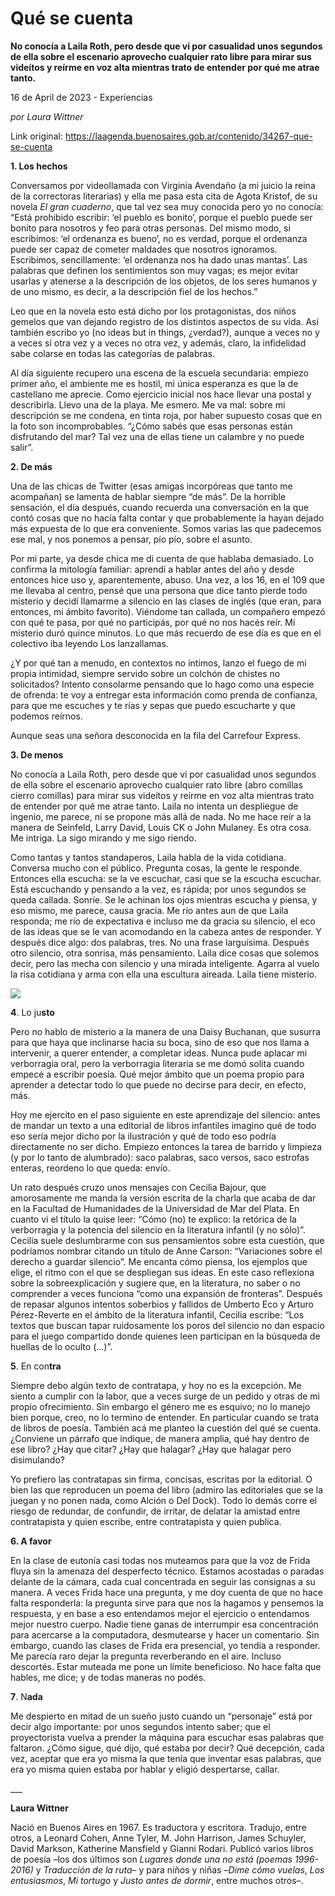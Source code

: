 # Qué se cuenta

**No conocía a Laila Roth, pero desde que vi por casualidad unos segundos de ella sobre el escenario aprovecho cualquier rato libre para mirar sus videítos y reírme en voz alta mientras trato de entender por qué me atrae tanto.**

16 de April de 2023 - Experiencias

_por Laura Wittner_

Link original: https://laagenda.buenosaires.gob.ar/contenido/34267-que-se-cuenta



**1. **Los hec**hos**




Conversamos por videollamada con Virginia Avendaño (a mi juicio la reina de la correctoras literarias) y ella me pasa esta cita de Agota Kristof, de su novela *El gran cuaderno*, que tal vez sea muy conocida pero yo no conocía: “Está prohibido escribir: ‘el pueblo es bonito’, porque el pueblo puede ser bonito para nosotros y feo para otras personas. Del mismo modo, si escribimos: ‘el ordenanza es bueno’, no es verdad, porque el ordenanza puede ser capaz de cometer maldades que nosotros ignoramos. Escribimos, sencillamente: ‘el ordenanza nos ha dado unas mantas’. Las palabras que definen los sentimientos son muy vagas; es mejor evitar usarlas y atenerse a la descripción de los objetos, de los seres humanos y de uno mismo, es decir, a la descripción fiel de los hechos.”




Leo que en la novela esto está dicho por los protagonistas, dos niños gemelos que van dejando registro de los distintos aspectos de su vida. Así también escribo yo (no ideas but in things, ¿verdad?), aunque a veces no y a veces sí otra vez y a veces no otra vez, y además, claro, la infidelidad sabe colarse en todas las categorías de palabras.




Al día siguiente recupero una escena de la escuela secundaria: empiezo primer año, el ambiente me es hostil, mi única esperanza es que la de castellano me aprecie. Como ejercicio inicial nos hace llevar una postal y describirla. Llevo una de la playa. Me esmero. Me va mal: sobre mi descripción se me condena, en tinta roja, por haber supuesto cosas que en la foto son incomprobables. “¿Cómo sabés que esas personas están disfrutando del mar? Tal vez una de ellas tiene un calambre y no puede salir”.




**2. **De** más**




Una de las chicas de Twitter (esas amigas incorpóreas que tanto me acompañan) se lamenta de hablar siempre “de más”. De la horrible sensación, el día después, cuando recuerda una conversación en la que contó cosas que no hacía falta contar y que probablemente la hayan dejado más expuesta de lo que era conveniente. Somos varias las que padecemos ese mal, y nos ponemos a pensar, pío pío, sobre el asunto.




Por mi parte, ya desde chica me di cuenta de que hablaba demasiado. Lo confirma la mitología familiar: aprendí a hablar antes del año y desde entonces hice uso y, aparentemente, abuso. Una vez, a los 16, en el 109 que me llevaba al centro, pensé que una persona que dice tanto pierde todo misterio y decidí llamarme a silencio en las clases de inglés (que eran, para entonces, mi ámbito favorito). Viéndome tan callada, un compañero empezó con qué te pasa, por qué no participás, por qué no nos hacés reír. Mi misterio duró quince minutos. Lo que más recuerdo de ese día es que en el colectivo iba leyendo Los lanzallamas.




¿Y por qué tan a menudo, en contextos no íntimos, lanzo el fuego de mi propia intimidad, siempre servido sobre un colchón de chistes no solicitados? Intento consolarme pensando que lo hago como una especie de ofrenda: te voy a entregar esta información como prenda de confianza, para que me escuches y te rías y sepas que puedo escucharte y que podemos reírnos.




Aunque seas una señora desconocida en la fila del Carrefour Express.




**3. **De me**nos**




No conocía a Laila Roth, pero desde que vi por casualidad unos segundos de ella sobre el escenario aprovecho cualquier rato libre (abro comillas cierro comillas) para mirar sus videítos y reírme en voz alta mientras trato de entender por qué me atrae tanto. Laila no intenta un despliegue de ingenio, me parece, ni se propone más allá de nada. No me hace reír a la manera de Seinfeld, Larry David, Louis CK o John Mulaney. Es otra cosa. Me intriga. La sigo mirando y me sigo riendo.




Como tantas y tantos standaperos, Laila habla de la vida cotidiana. Conversa mucho con el público. Pregunta cosas, la gente le responde. Entonces ella escucha: se la ve escuchar, casi que se la escucha escuchar. Está escuchando y pensando a la vez, es rápida; por unos segundos se queda callada. Sonríe. Se le achinan los ojos mientras escucha y piensa, y eso mismo, me parece, causa gracia. Me río antes aun de que Laila responda; me río de expectativa e incluso me da gracia su silencio, el eco de las ideas que se le van acomodando en la cabeza antes de responder. Y después dice algo: dos palabras, tres. No una frase larguísima. Después otro silencio, otra sonrisa, más pensamiento. Laila dice cosas que solemos decir, pero las mecha con silencio y una mirada inteligente. Agarra al vuelo la risa cotidiana y arma con ella una escultura aireada. Laila tiene misterio.




![](https://cdn.feater.me/files/images/1096432/c18f3027-8c0e-42cd-a84a-c5834e10572a.jpg)




**4**. Lo ju**sto**




Pero no hablo de misterio a la manera de una Daisy Buchanan, que susurra para que haya que inclinarse hacia su boca, sino de eso que nos llama a intervenir, a querer entender, a completar ideas. Nunca pude aplacar mi verborragia oral, pero la verborragia literaria se me domó solita cuando empecé a escribir poesía. Qué mejor ámbito que un poema propio para aprender a detectar todo lo que puede no decirse para decir, en efecto, más.




Hoy me ejercito en el paso siguiente en este aprendizaje del silencio: antes de mandar un texto a una editorial de libros infantiles imagino qué de todo eso sería mejor dicho por la ilustración y qué de todo eso podría directamente no ser dicho. Empiezo entonces la tarea de barrido y limpieza (y por lo tanto de alumbrado): saco palabras, saco versos, saco estrofas enteras, reordeno lo que queda: envío.




Un rato después cruzo unos mensajes con Cecilia Bajour, que amorosamente me manda la versión escrita de la charla que acaba de dar en la Facultad de Humanidades de la Universidad de Mar del Plata. En cuanto vi el título la quise leer: “Cómo (no) te explico: la retórica de la verborragia y la potencia del silencio en la literatura infantil (y no sólo)”. Cecilia suele deslumbrarme con sus pensamientos sobre esta cuestión, que podríamos nombrar citando un título de Anne Carson: “Variaciones sobre el derecho a guardar silencio”. Me encanta cómo piensa, los ejemplos que elige, el ritmo con el que se despliegan sus ideas. En este caso reflexiona sobre la sobreexplicación y sugiere que, en la literatura, no saber o no comprender a veces funciona “como una expansión de fronteras”. Después de repasar algunos intentos soberbios y fallidos de Umberto Eco y Arturo Pérez-Reverte en el ámbito de la literatura infantil, Cecilia escribe: “Los textos que buscan tapar ruidosamente los poros del silencio no dan espacio para el juego compartido donde quienes leen participan en la búsqueda de huellas de lo oculto (...)”.




**5**. En con**tra**




Siempre debo algún texto de contratapa, y hoy no es la excepción. Me siento a cumplir con la labor, que a veces surge de un pedido y otras de mi propio ofrecimiento. Sin embargo el género me es esquivo; no lo manejo bien porque, creo, no lo termino de entender. En particular cuando se trata de libros de poesía. También acá me planteo la cuestión del qué se cuenta. ¿Conviene un párrafo que indique, de manera amplia, qué hay dentro de ese libro? ¿Hay que citar? ¿Hay que halagar? ¿Hay que halagar pero disimulando?




Yo prefiero las contratapas sin firma, concisas, escritas por la editorial. O bien las que reproducen un poema del libro (admiro las editoriales que se la juegan y no ponen nada, como Alción o Del Dock). Todo lo demás corre el riesgo de redundar, de confundir, de irritar, de delatar la amistad entre contratapista y quien escribe, entre contratapista y quien publica.




**6. **A fa**vor**




En la clase de eutonía casi todas nos muteamos para que la voz de Frida fluya sin la amenaza del desperfecto técnico. Estamos acostadas o paradas delante de la cámara, cada cual concentrada en seguir las consignas a su manera. A veces Frida hace una pregunta, y me doy cuenta de que no hace falta responderla: la pregunta sirve para que nos la hagamos y pensemos la respuesta, y en base a eso entendamos mejor el ejercicio o entendamos mejor nuestro cuerpo. Nadie tiene ganas de interrumpir esa concentración para acercarse a la computadora, desmutearse y hacer un comentario. Sin embargo, cuando las clases de Frida era presencial, yo tendía a responder. Me parecía raro dejar la pregunta reverberando en el aire. Incluso descortés. Estar muteada me pone un límite beneficioso. No hace falta que hables, me dice; y de todas maneras no podés.




**7**. N**ada**




Me despierto en mitad de un sueño justo cuando un “personaje” está por decir algo importante: por unos segundos intento saber; que el proyectorista vuelva a prender la máquina para escuchar esas palabras que faltaron. ¿Cómo sigue, qué dijo, qué estaba por decir? Qué decepción, cada vez, aceptar que era yo misma la que tenía que inventar esas palabras, que era yo misma quien estaba por hablar y eligió despertarse, callar.




\_\_\_




**Laura Wittner**




Nació en Buenos Aires en 1967. Es traductora y escritora. Tradujo, entre otros, a Leonard Cohen, Anne Tyler, M. John Harrison, James Schuyler, David Markson, Katherine Mansfield y Gianni Rodari. Publicó varios libros de poesía –los dos últimos son *Lugares donde una no está (poemas 1996-2016)* y *Traducción de la ruta*– y para niños y niñas –*Dime cómo vuelas*, *Los entusiasmos*, *Mi tortugo* y *Justo antes de dormir*, entre muchos otros–.



